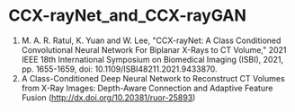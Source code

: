 # CCX-rayNet_and_CCX-rayGAN
1. M. A. R. Ratul, K. Yuan and W. Lee, "CCX-rayNet: A Class Conditioned Convolutional Neural Network For Biplanar X-Rays to CT Volume," 2021 IEEE 18th International Symposium on Biomedical Imaging (ISBI), 2021, pp. 1655-1659, doi: 10.1109/ISBI48211.2021.9433870.
2. A Class-Conditioned Deep Neural Network to Reconstruct CT Volumes from X-Ray Images: Depth-Aware Connection and Adaptive Feature Fusion (http://dx.doi.org/10.20381/ruor-25893)
